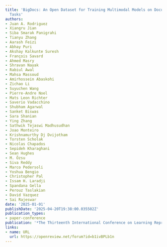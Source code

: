 ```yaml
---
title: 'BigDocs: An Open Dataset for Training Multimodal Models on Document and Code
  Tasks'
authors:
- Juan A. Rodriguez
- Xiangru Jian
- Siba Smarak Panigrahi
- Tianyu Zhang
- Aarash Feizi
- Abhay Puri
- Akshay Kalkunte Suresh
- François Savard
- Ahmed Masry
- Shravan Nayak
- Rabiul Awal
- Mahsa Massoud
- Amirhossein Abaskohi
- Zichao Li
- Suyuchen Wang
- Pierre-Andre Noel
- Mats Leon Richter
- Saverio Vadacchino
- Shubham Agarwal
- Sanket Biswas
- Sara Shanian
- Ying Zhang
- Sathwik Tejaswi Madhusudhan
- Joao Monteiro
- Krishnamurthy Dj Dvijotham
- Torsten Scholak
- Nicolas Chapados
- Sepideh Kharaghani
- Sean Hughes
- M. Özsu
- Siva Reddy
- Marco Pedersoli
- Yoshua Bengio
- Christopher Pal
- Issam H. Laradji
- Spandana Gella
- Perouz Taslakian
- David Vazquez
- Sai Rajeswar
date: '2025-01-01'
publishDate: '2025-04-20T19:38:00.035502Z'
publication_types:
- paper-conference
publication: '*The Thirteenth International Conference on Learning Representations (ICLR 2025)*'
links:
- name: URL
  url: https://openreview.net/forum?id=b1ivBPLb1n
---
```

